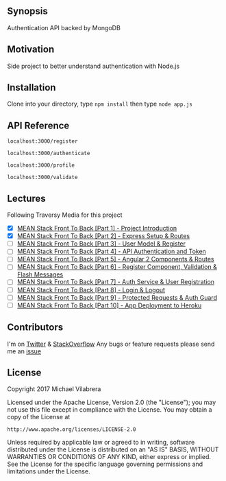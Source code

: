 ## Synopsis

Authentication API backed by MongoDB

## Motivation

Side project to better understand authentication with Node.js


## Installation

Clone into your directory, type
`npm install`
then type
`node app.js`


## API Reference

`localhost:3000/register`

`localhost:3000/authenticate`

`localhost:3000/profile`

`localhost:3000/validate`



## Lectures

Following Traversy Media for this project

- [x] [MEAN Stack Front To Back [Part 1] - Project Introduction](https://youtu.be/uONz0lEWft0)
- [x] [MEAN Stack Front To Back [Part 2] - Express Setup & Routes](https://www.youtube.com/watch?v=DQ9pZ2NKXRo)
- [ ] [MEAN Stack Front To Back [Part 3] - User Model & Register](https://youtu.be/1ZeDy2QI3OE)
- [ ] [MEAN Stack Front To Back [Part 4] - API Authentication and Token](https://youtu.be/6pdFXmTfkeE)
- [ ] [MEAN Stack Front To Back [Part 5] - Angular 2 Components & Routes](https://youtu.be/zrViDpWiNVE)
- [ ] [MEAN Stack Front To Back [Part 6] - Register Component, Validation & Flash Messages](https://youtu.be/bxZAPoeMr7U)
- [ ] [MEAN Stack Front To Back [Part 7] - Auth Service & User Registration](https://youtu.be/dFftMN32jyQ)
- [ ] [MEAN Stack Front To Back [Part 8] - Login & Logout](https://youtu.be/rt6VSxXL4_w)
- [ ] [MEAN Stack Front To Back [Part 9] - Protected Requests & Auth Guard](https://youtu.be/OILrJmjkId4)
- [ ] [MEAN Stack Front To Back [Part 10] - App Deployment to Heroku](https://youtu.be/cBfcbb07Tqk)

## Contributors

I'm on [Twitter](https://twitter.com/MVilabrera) &
       [StackOverflow](https://stackoverflow.com/users/2533857/fullmetalfist)
Any bugs or feature requests please send me an [issue](https://github.com/FullMetalFist/MeanAuth/issues/new)

## License

Copyright 2017 Michael Vilabrera

Licensed under the Apache License, Version 2.0 (the "License");
you may not use this file except in compliance with the License.
You may obtain a copy of the License at

    http://www.apache.org/licenses/LICENSE-2.0

Unless required by applicable law or agreed to in writing, software
distributed under the License is distributed on an "AS IS" BASIS,
WITHOUT WARRANTIES OR CONDITIONS OF ANY KIND, either express or implied.
See the License for the specific language governing permissions and
limitations under the License.
